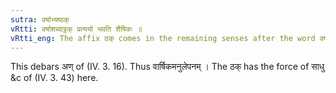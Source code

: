 ```yaml
---
sutra: वर्षाभ्यष्ठक्
vRtti: वर्षाशब्दाट्ठक् प्रत्ययो भवति शैषिकः ॥
vRtti_eng: The affix ठक् comes in the remaining senses after the word वर्षा ॥
---
```

This debars अण् of (IV. 3. 16). Thus वार्षिकमनुलेपनम् । The ठक् has the force of साधु &c of (IV. 3. 43) here.
